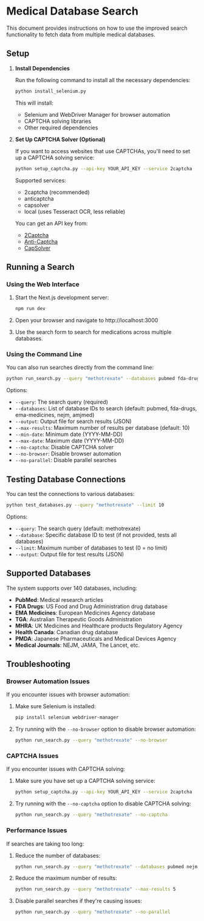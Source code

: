 # Medical Database Search

This document provides instructions on how to use the improved search functionality to fetch data from multiple medical databases.

## Setup

1. **Install Dependencies**

   Run the following command to install all the necessary dependencies:

   ```bash
   python install_selenium.py
   ```

   This will install:
   - Selenium and WebDriver Manager for browser automation
   - CAPTCHA solving libraries
   - Other required dependencies

2. **Set Up CAPTCHA Solver (Optional)**

   If you want to access websites that use CAPTCHAs, you'll need to set up a CAPTCHA solving service:

   ```bash
   python setup_captcha.py --api-key YOUR_API_KEY --service 2captcha
   ```

   Supported services:
   - 2captcha (recommended)
   - anticaptcha
   - capsolver
   - local (uses Tesseract OCR, less reliable)

   You can get an API key from:
   - [2Captcha](https://2captcha.com/)
   - [Anti-Captcha](https://anti-captcha.com/)
   - [CapSolver](https://capsolver.com/)

## Running a Search

### Using the Web Interface

1. Start the Next.js development server:

   ```bash
   npm run dev
   ```

2. Open your browser and navigate to http://localhost:3000

3. Use the search form to search for medications across multiple databases.

### Using the Command Line

You can also run searches directly from the command line:

```bash
python run_search.py --query "methotrexate" --databases pubmed fda-drugs ema-medicines nejm amjmed
```

Options:
- `--query`: The search query (required)
- `--databases`: List of database IDs to search (default: pubmed, fda-drugs, ema-medicines, nejm, amjmed)
- `--output`: Output file for search results (JSON)
- `--max-results`: Maximum number of results per database (default: 10)
- `--min-date`: Minimum date (YYYY-MM-DD)
- `--max-date`: Maximum date (YYYY-MM-DD)
- `--no-captcha`: Disable CAPTCHA solver
- `--no-browser`: Disable browser automation
- `--no-parallel`: Disable parallel searches

## Testing Database Connections

You can test the connections to various databases:

```bash
python test_databases.py --query "methotrexate" --limit 10
```

Options:
- `--query`: The search query (default: methotrexate)
- `--database`: Specific database ID to test (if not provided, tests all databases)
- `--limit`: Maximum number of databases to test (0 = no limit)
- `--output`: Output file for test results (JSON)

## Supported Databases

The system supports over 140 databases, including:

- **PubMed**: Medical research articles
- **FDA Drugs**: US Food and Drug Administration drug database
- **EMA Medicines**: European Medicines Agency database
- **TGA**: Australian Therapeutic Goods Administration
- **MHRA**: UK Medicines and Healthcare products Regulatory Agency
- **Health Canada**: Canadian drug database
- **PMDA**: Japanese Pharmaceuticals and Medical Devices Agency
- **Medical Journals**: NEJM, JAMA, The Lancet, etc.

## Troubleshooting

### Browser Automation Issues

If you encounter issues with browser automation:

1. Make sure Selenium is installed:
   ```bash
   pip install selenium webdriver-manager
   ```

2. Try running with the `--no-browser` option to disable browser automation:
   ```bash
   python run_search.py --query "methotrexate" --no-browser
   ```

### CAPTCHA Issues

If you encounter issues with CAPTCHA solving:

1. Make sure you have set up a CAPTCHA solving service:
   ```bash
   python setup_captcha.py --api-key YOUR_API_KEY --service 2captcha
   ```

2. Try running with the `--no-captcha` option to disable CAPTCHA solving:
   ```bash
   python run_search.py --query "methotrexate" --no-captcha
   ```

### Performance Issues

If searches are taking too long:

1. Reduce the number of databases:
   ```bash
   python run_search.py --query "methotrexate" --databases pubmed nejm
   ```

2. Reduce the maximum number of results:
   ```bash
   python run_search.py --query "methotrexate" --max-results 5
   ```

3. Disable parallel searches if they're causing issues:
   ```bash
   python run_search.py --query "methotrexate" --no-parallel
   ```
